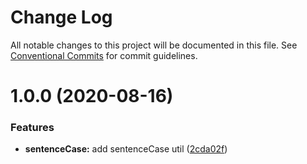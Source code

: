 # Change Log

All notable changes to this project will be documented in this file.
See [Conventional Commits](https://conventionalcommits.org) for commit guidelines.

# 1.0.0 (2020-08-16)


### Features

* **sentenceCase:** add sentenceCase util ([2cda02f](https://github.com/adam-sokolowski/frontend-utils/commit/2cda02fdcbd580b0de92ec5e4a923c7d05137385))
